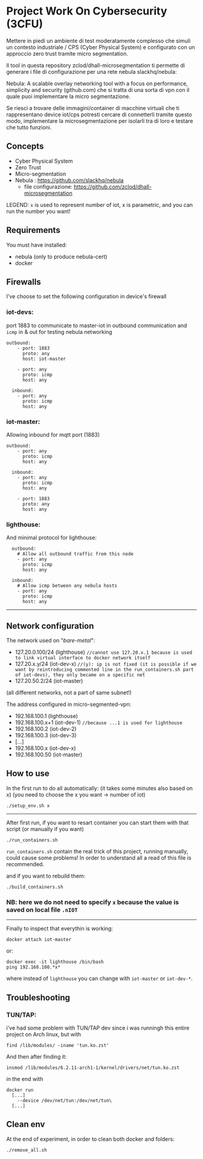 # Project Work On Cybersecurity (3CFU)

Mettere in piedi un ambiente di test moderatamente complesso che simuli un contesto industriale / CPS (Cyber Physical System) e configurato con un approccio zero trust tramite micro segmentation.

Il tool in questa repository zclod/dhall-microsegmentation ti permette di generare i file di configurazione per una rete nebula slackhq/nebula: 

Nebula: A scalable overlay networking tool with a focus on performance, simplicity and security (github.com) che si tratta di una sorta di vpn con il quale puoi implementare la micro segmentazione.

Se riesci a trovare delle immagini/container di macchine virtuali che ti rappresentano device iot/cps potresti cercare di connetterli tramite questo modo, implementare la microsegmentazione per isolarli tra di loro e testare che tutto funzioni.

## Concepts
- Cyber Physical System
- Zero Trust
- Micro-segmentation
- Nebula : https://github.com/slackhq/nebula
  - file configurazione: https://github.com/zclod/dhall-microsegmentation

LEGEND: ``x`` is used to represent number of iot, x is parametric, and you can run the number you want!
## Requirements
You must have installed:
- nebula (only to produce nebula-cert)
- docker
## Firewalls
I've choose to set the following configuration in device's firewall

### iot-devs:
port 1883 to communicate to master-iot in outbound communication and ``icmp`` in & out for testing nebula networking
```
outbound:
    - port: 1883
      proto: any
      host: iot-master

    - port: any
      proto: icmp
      host: any

  inbound:
    - port: any
      proto: icmp
      host: any
```
### iot-master:
Allowing inbound for mqtt port (1883)
```
outbound:
    - port: any
      proto: icmp
      host: any

  inbound:
    - port: any
      proto: icmp
      host: any
    
    - port: 1883
      proto: any
      host: any
```
### lighthouse:
And minimal protocol for lighthouse:
```
  outbound:
    # Allow all outbound traffic from this node
    - port: any
      proto: icmp
      host: any

  inbound:
    # Allow icmp between any nebula hosts
    - port: any
      proto: icmp
      host: any
```
------------------------------

## Network configuration

The network used on "*bare-metal*":
- 127.20.0.100/24 (lighthouse) ``//cannot use 127.20.x.1 because is used to link virtual interface to docker network itself``
- 127.20.x.y/24 (iot-dev-x) ``//(y): ip is not fixed (it is possible if we want by reintroducing commented line in the run_containers.sh part of iot-devs), they only became on a specific net``
- 127.20.50.2/24 (iot-master)

(all different networks, not a part of same subnet!)

The address configured in micro-segmented-vpn:
- 192.168.100.1 (lighthouse)
- 192.168.100.x+1 (iot-dev-1) ``//because ...1 is used for lighthouse``
- 192.168.100.2 (iot-dev-2)
- 192.168.100.3 (iot-dev-3)
- [...]
- 192.168.100.x (iot-dev-x)
- 192.168.100.50 (iot-master)

## How to use
In the first run to do all automatically: (it takes some minutes also based on x) (you need to choose the x you want -> number of iot)
```bash:
./setup_env.sh x
```
--------------------------------------------------------------------------------------------------------------
After first run, if you want to resart container you can start them with that script (or manually if you want)
```bash:
./run_containers.sh
```
``run_containers.sh`` contain the real trick of this project, running manually, could cause some problems! In order to understand all a read of this file is recommended.

and if you want to rebuild them:
```bash:
./build_containers.sh
```

### NB: here we do not need to specify ``x`` because the value is saved on local file ``.nIOT``
--------------------------------------------------------------------------------------------------------
Finally to inspect that everythin is working:
```bash:
docker attach iot-master
```
or:
```bash:
docker exec -it lighthouse /bin/bash
ping 192.168.100.*x*
```
where instead of ``lighthouse`` you can change with ``iot-master`` or ``iot-dev-*``.

## Troubleshooting
### TUN/TAP:
i've had some problem with TUN/TAP dev since i was runningh this entire project on Arch linux, but with 
```
find /lib/modules/ -iname 'tun.ko.zst'
```
And then after finding it:
```
insmod /lib/modules/6.2.11-arch1-1/kernel/drivers/net/tun.ko.zst
```
in the end with
```
docker run
  [...]
    --device /dev/net/tun:/dev/net/tun\
  [...]
```

## Clean env
At the end of experiment, in order to clean both docker and folders:
```
./remove_all.sh
```

